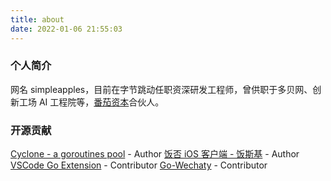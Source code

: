 ```yaml
---
title: about
date: 2022-01-06 21:55:03
---
```


### 个人简介

网名 simpleapples，目前在字节跳动任职资深研发工程师，曾供职于多贝网、创新工场 AI 工程院等，[番茄资本](https://fanqieziben.com/)合伙人。

### 开源贡献

[Cyclone - a goroutines pool](https://github.com/simpleapples/cyclone) - Author
[饭否 iOS 客户端 - 饭斯基](https://github.com/simpleapples/fansky) - Author
[VSCode Go Extension](https://github.com/golang/vscode-go) - Contributor
[Go-Wechaty](https://github.com/wechaty/go-wechaty) - Contributor
